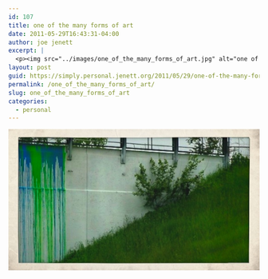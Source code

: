 ```yaml
---
id: 107
title: one of the many forms of art
date: 2011-05-29T16:43:31-04:00
author: joe jenett
excerpt: |
  <p><img src="../images/one_of_the_many_forms_of_art.jpg" alt="one of the many forms of art" style="border:none;"></p>
layout: post
guid: https://simply.personal.jenett.org/2011/05/29/one-of-the-many-forms-of-art/
permalink: /one_of_the_many_forms_of_art/
slug: one_of_the_many_forms_of_art
categories:
  - personal
---
```

<img src="../images/one_of_the_many_forms_of_art.jpg" alt="one of the many forms of art" style="border:none;">